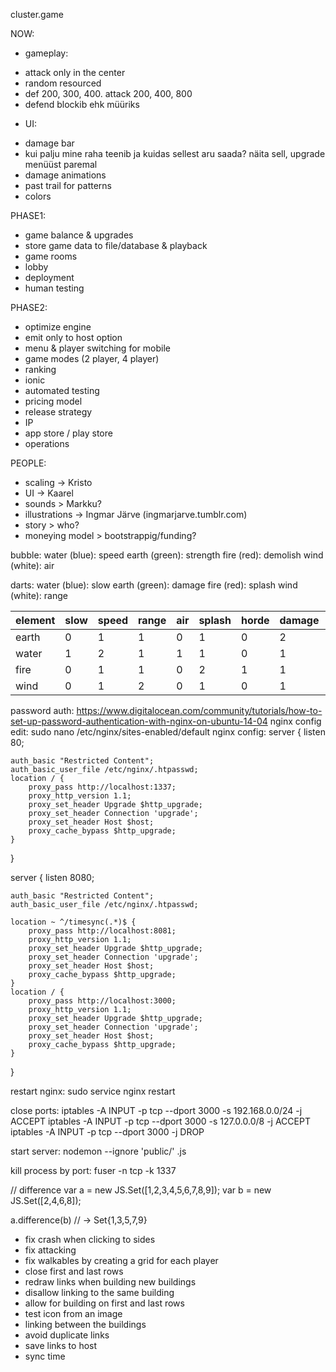 cluster.game


NOW:
- gameplay:
* attack only in the center
* random resourced
* def 200, 300, 400. attack 200, 400, 800  
* defend blockib ehk müüriks

- UI:
* damage bar
* kui palju mine raha teenib ja kuidas sellest aru saada? näita sell, upgrade menüüst paremal
* damage animations
* past trail for patterns
* colors

PHASE1:
* game balance & upgrades
* store game data to file/database & playback
* game rooms
* lobby
* deployment
* human testing

PHASE2:
* optimize engine
* emit only to host option
* menu & player switching for mobile
* game modes (2 player, 4 player)
* ranking
* ionic
* automated testing
* pricing model
* release strategy
* IP
* app store / play store
* operations

PEOPLE:
* scaling -> Kristo
* UI -> Kaarel
* sounds > Markku?
* illustrations -> Ingmar Järve (ingmarjarve.tumblr.com)
* story > who?
* moneying model > bootstrappig/funding?

bubble:
water (blue): speed
earth (green): strength
fire (red): demolish
wind (white): air

darts:
water (blue): slow
earth (green): damage
fire (red): splash
wind (white): range


element | slow      | speed     | range    | air       | splash   | horde    | damage    | strength  |
--------|-----------|-----------|----------|-----------|----------|----------|-----------|-----------|
earth   |  0        |  1        |  1       |  0        |  1       |  0       |  2        |  2        | 7
water   |  1        |  2        |  1       |  1        |  1       |  0       |  1        |  1        | 6
fire    |  0        |  1        |  1       |  0        |  2       |  1       |  1        |  1        | 5
wind    |  0        |  1        |  2       |  0        |  1       |  0       |  1        |  1        | 6


password auth:
https://www.digitalocean.com/community/tutorials/how-to-set-up-password-authentication-with-nginx-on-ubuntu-14-04
nginx config edit:
sudo nano /etc/nginx/sites-enabled/default
nginx config:
server {
    listen 80;

    auth_basic "Restricted Content";
    auth_basic_user_file /etc/nginx/.htpasswd;
    location / {
        proxy_pass http://localhost:1337;
        proxy_http_version 1.1;
        proxy_set_header Upgrade $http_upgrade;
        proxy_set_header Connection 'upgrade';
        proxy_set_header Host $host;
        proxy_cache_bypass $http_upgrade;
    }
}

server {
    listen 8080;

    auth_basic "Restricted Content";
    auth_basic_user_file /etc/nginx/.htpasswd;

	location ~ ^/timesync(.*)$ {
        proxy_pass http://localhost:8081;
        proxy_http_version 1.1;
        proxy_set_header Upgrade $http_upgrade;
        proxy_set_header Connection 'upgrade';
        proxy_set_header Host $host;
        proxy_cache_bypass $http_upgrade;
    }
    location / {
        proxy_pass http://localhost:3000;
        proxy_http_version 1.1;
        proxy_set_header Upgrade $http_upgrade;
        proxy_set_header Connection 'upgrade';
        proxy_set_header Host $host;
        proxy_cache_bypass $http_upgrade;
    }
}

restart nginx:
sudo service nginx restart

close ports:
iptables -A INPUT -p tcp --dport 3000 -s 192.168.0.0/24 -j ACCEPT
iptables -A INPUT -p tcp --dport 3000 -s 127.0.0.0/8 -j ACCEPT
iptables -A INPUT -p tcp --dport 3000 -j DROP

start server:
nodemon --ignore 'public/' .js

kill process by port:
fuser -n tcp -k 1337

// difference
var a = new JS.Set([1,2,3,4,5,6,7,8,9]);
var b = new JS.Set([2,4,6,8]);

a.difference(b)
// -> Set{1,3,5,7,9}

* fix crash when clicking to sides
* fix attacking
* fix walkables by creating a grid for each player
* close first and last rows
* redraw links when building new buildings
* disallow linking to the same building
* allow for building on first and last rows
* test icon from an image
* linking between the buildings
* avoid duplicate links
* save links to host
* sync time
